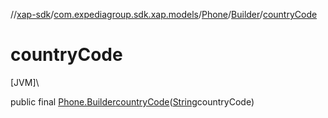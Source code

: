 //[xap-sdk](../../../../index.md)/[com.expediagroup.sdk.xap.models](../../index.md)/[Phone](../index.md)/[Builder](index.md)/[countryCode](country-code.md)

# countryCode

[JVM]\

public final [Phone.Builder](index.md)[countryCode](country-code.md)([String](https://docs.oracle.com/javase/8/docs/api/java/lang/String.html)countryCode)
